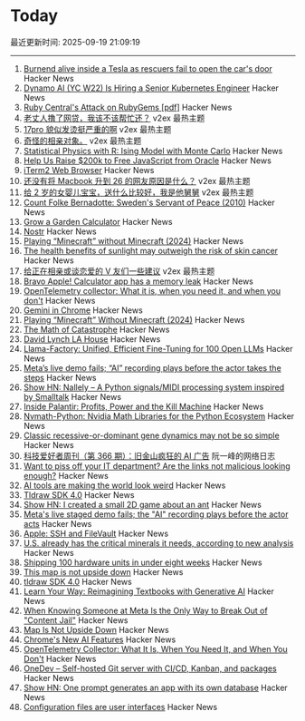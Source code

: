 # Today

最近更新时间: 2025-09-19 21:09:19

--- 
1. [Burnend alive inside a Tesla as rescuers fail to open the car's door](https://www.msn.com/en-us/autos/electric-cars/man-and-two-children-burn-alive-inside-a-tesla-with-rescuers-unable-to-open-the-car-s-door/ar-AA1MPAol) Hacker News
2. [Dynamo AI (YC W22) Is Hiring a Senior Kubernetes Engineer](https://www.ycombinator.com/companies/dynamo-ai/jobs/fU1oC9q-senior-kubernetes-engineer) Hacker News
3. [Ruby Central's Attack on RubyGems [pdf]](https://pup-e.com/goodbye-rubygems.pdf) Hacker News
4. [老丈人撸了网贷，我该不该帮忙还？](https://www.v2ex.com/t/1160533) v2ex 最热主题
5. [17pro 貌似发烫挺严重的啊](https://www.v2ex.com/t/1160427) v2ex 最热主题
6. [奇怪的相亲对象。](https://www.v2ex.com/t/1160394) v2ex 最热主题
7. [Statistical Physics with R: Ising Model with Monte Carlo](https://github.com/msuzen/isingLenzMC) Hacker News
8. [Help Us Raise $200k to Free JavaScript from Oracle](https://deno.com/blog/javascript-tm-gofundme) Hacker News
9. [iTerm2 Web Browser](https://iterm2.com/documentation-web.html) Hacker News
10. [还没有将 Macbook 升到 26 的网友原因是什么？](https://www.v2ex.com/t/1160401) v2ex 最热主题
11. [给 2 岁的女婴儿宝宝，送什么比较好，我是他舅舅](https://www.v2ex.com/t/1160390) v2ex 最热主题
12. [Count Folke Bernadotte: Sweden's Servant of Peace (2010)](https://www.historytoday.com/archive/feature/count-folke-bernadotte-swedens-servant-peace) Hacker News
13. [Grow a Garden Calculator](https://grow-a-garden-calculator.xyz/) Hacker News
14. [Nostr](https://nostr.com/) Hacker News
15. [Playing “Minecraft” without Minecraft (2024)](https://lenowo.org/viewtopic.php?t=5) Hacker News
16. [The health benefits of sunlight may outweigh the risk of skin cancer](https://www.economist.com/science-and-technology/2025/09/17/the-health-benefits-of-sunlight-may-outweigh-the-risk-of-skin-cancer) Hacker News
17. [给正在相亲或谈恋爱的 V 友们一些建议](https://www.v2ex.com/t/1160375) v2ex 最热主题
18. [Bravo Apple! Calculator app has a memory leak](https://xcancel.com/neogoose_btw/status/1968757466570621251) Hacker News
19. [OpenTelemetry collector: What it is, when you need it, and when you don't](https://oneuptime.com/blog/post/2025-09-18-what-is-opentelemetry-collector-and-why-use-one/view) Hacker News
20. [Gemini in Chrome](https://gemini.google/overview/gemini-in-chrome/) Hacker News
21. [Playing “Minecraft” Without Minecraft (2024)](https://lenowo.org/viewtopic.php?t=5) Hacker News
22. [The Math of Catastrophe](https://www.quantamagazine.org/the-math-of-climate-change-tipping-points-20250915/) Hacker News
23. [David Lynch LA House](https://www.wallpaper.com/design-interiors/david-lynch-house-los-angeles-for-sale) Hacker News
24. [Llama-Factory: Unified, Efficient Fine-Tuning for 100 Open LLMs](https://github.com/hiyouga/LLaMA-Factory) Hacker News
25. [Meta’s live demo fails; “AI” recording plays before the actor takes the steps](https://www.reddit.com/r/LivestreamFail/comments/1nkbig7/metas_live_staged_demo_fails_the_ai_recording/) Hacker News
26. [Show HN: Nallely – A Python signals/MIDI processing system inspired by Smalltalk](https://dr-schlange.github.io/nallely-midi/) Hacker News
27. [Inside Palantir: Profits, Power and the Kill Machine](https://citizensreunited.substack.com/p/inside-palantir-profits-power-and) Hacker News
28. [Nvmath-Python: Nvidia Math Libraries for the Python Ecosystem](https://github.com/NVIDIA/nvmath-python) Hacker News
29. [Classic recessive-or-dominant gene dynamics may not be so simple](https://news.stanford.edu/stories/2025/09/classic-recessive-dominant-gene-dynamics-pesticide-resistance-research) Hacker News
30. [科技爱好者周刊（第 366 期）：旧金山疯狂的 AI 广告](http://www.ruanyifeng.com/blog/2025/09/weekly-issue-366.html) 阮一峰的网络日志
31. [Want to piss off your IT department? Are the links not malicious looking enough?](https://phishyurl.com/) Hacker News
32. [AI tools are making the world look weird](https://strat7.com/blogs/weird-in-weird-out/) Hacker News
33. [Tldraw SDK 4.0](https://tldraw.dev/blog/tldraw-sdk-4-0) Hacker News
34. [Show HN: I created a small 2D game about an ant](https://aanthonymax.github.io/ant-and-apples/) Hacker News
35. [Meta's live staged demo fails; the "AI" recording plays before the actor acts](https://old.reddit.com/r/LivestreamFail/comments/1nkbig7/metas_live_staged_demo_fails_the_ai_recording/) Hacker News
36. [Apple: SSH and FileVault](https://keith.github.io/xcode-man-pages/apple_ssh_and_filevault.7.html) Hacker News
37. [U.S. already has the critical minerals it needs, according to new analysis](https://www.minesnewsroom.com/news/us-already-has-critical-minerals-it-needs-theyre-being-thrown-away-new-analysis-shows) Hacker News
38. [Shipping 100 hardware units in under eight weeks](https://farhanhossain.substack.com/p/how-we-shipped-100-hardware-units) Hacker News
39. [This map is not upside down](https://www.maps.com/this-map-is-not-upside-down/) Hacker News
40. [tldraw SDK 4.0](https://tldraw.dev/blog/tldraw-sdk-4-0) Hacker News
41. [Learn Your Way: Reimagining Textbooks with Generative AI](https://research.google/blog/learn-your-way-reimagining-textbooks-with-generative-ai/) Hacker News
42. [When Knowing Someone at Meta Is the Only Way to Break Out of "Content Jail"](https://www.eff.org/pages/when-knowing-someone-meta-only-way-break-out-content-jail) Hacker News
43. [Map Is Not Upside Down](https://www.maps.com/this-map-is-not-upside-down/) Hacker News
44. [Chrome's New AI Features](https://blog.google/products/chrome/new-ai-features-for-chrome/) Hacker News
45. [OpenTelemetry Collector: What It Is, When You Need It, and When You Don't](https://oneuptime.com/blog/post/2025-09-18-what-is-opentelemetry-collector-and-why-use-one/view) Hacker News
46. [OneDev – Self-hosted Git server with CI/CD, Kanban, and packages](https://onedev.io/) Hacker News
47. [Show HN: One prompt generates an app with its own database](https://www.manyminiapps.com/) Hacker News
48. [Configuration files are user interfaces](https://ochagavia.nl/blog/configuration-files-are-user-interfaces/) Hacker News

